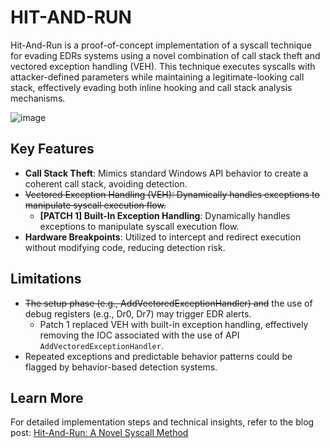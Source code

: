 # HIT-AND-RUN
Hit-And-Run is a proof-of-concept implementation of a syscall technique for evading EDRs systems using a novel combination of call stack theft and vectored exception handling (VEH). This technique executes syscalls with attacker-defined parameters while maintaining a legitimate-looking call stack, effectively evading both inline hooking and call stack analysis mechanisms.

![image](https://github.com/user-attachments/assets/28706f04-ac41-4ecd-b60d-b9a3cda57277)

## Key Features
- **Call Stack Theft**: Mimics standard Windows API behavior to create a coherent call stack, avoiding detection.
- <s>Vectored Exception Handling (VEH): Dynamically handles exceptions to manipulate syscall execution flow.</s>
  - **[PATCH 1] Built-In Exception Handling**: Dynamically handles exceptions to manipulate syscall execution flow.
- **Hardware Breakpoints**: Utilized to intercept and redirect execution without modifying code, reducing detection risk.
  
## Limitations
- <s>The setup phase (e.g., AddVectoredExceptionHandler) and</s> the use of debug registers (e.g., Dr0, Dr7) may trigger EDR alerts.
  - Patch 1 replaced VEH with built-in exception handling, effectively removing the IOC associated with the use of API `AddVectoredExceptionHandler`.
- Repeated exceptions and predictable behavior patterns could be flagged by behavior-based detection systems.
  
## Learn More
For detailed implementation steps and technical insights, refer to the blog post: [Hit-And-Run: A Novel Syscall Method](https://medium.com/bugbountywriteup/hit-and-run-a-novel-syscall-method-for-bypassing-edrs-via-veh-and-call-stack-theft-e2f399d71eeb)

